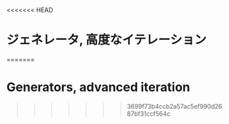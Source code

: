 
<<<<<<< HEAD
# ジェネレータ, 高度なイテレーション
=======
# Generators, advanced iteration
>>>>>>> 3699f73b4ccb2a57ac5ef990d2687bf31ccf564c
